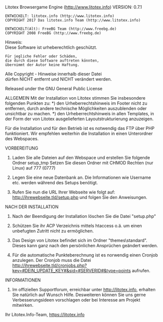 
Litotex Browsergame Engine (http://www.litotex.info)
	VERSION: 0.7.1	
	
	ENTWICKELT: litotex.info (http://www.litotex.info)  
	COPYRIGHT 2017 Das litotex.info Team (http://www.litotex.info)
	
	ENTWICKELT(Alt): FreeBG Team (http://www.freebg.de) 
	COPYRIGHT 2008 FreeBG (http://www.freebg.de)	      

Hinweis:				                                    
	Diese Software ist urheberechtlich geschützt.	      

	Für jegliche Fehler oder Schäden, 		              
	die durch diese Software auftreten könnten,         
	übernimmt der Autor keine Haftung.		              
                                                   
Alle Copyright - Hinweise innerhalb dieser Datei   
dürfen NICHT entfernt und NICHT verändert werden.  

Released under the GNU General Public License


ALLGEMEIN
Mit der Installation von Litotex stimmen Sie insbesondere folgenden Punkten zu: 
*) den Urheberrechtshinweis im Footer nicht zu entfernen, durch andere technische Möglichkeiten auszublenden oder unsichtbar zu machen.
*) den Urheberrechtshinweis in allen Templates, in der Form der von Litotex ausgelieferten Layoutstrukturierung anzuzeigen.

Für die Installation und für den Betrieb ist es notwendig das FTP über PHP funktioniert.
Wir empfehlen weiterhin die Installation in einen Unterordner des Webspaces.



VORBEREITUNG


1. Laden Sie alle Dateien auf den Webspace und erstellen Sie folgende Ordner
   setup_tmp
   Setzen Sie diesen Ordner mit CHMOD Rechten (nur Linux) auf 777 (0777)


2. Legen Sie eine neue Datenbank an.
	 Die Informationen wie Username etc. werden während des Setups benötigt.

3. Rufen Sie nun die URL Ihrer Webseite wie folgt auf: 
	 http://ihrewebseite.tld/setup.php und folgen Sie den Anweisungen.



NACH DER INSTALLATION


1. Nach der Beendigung der Installation löschen Sie die Datei "setup.php" 

2. Schützen Sie ihr ACP Verzeichnis mittels htaccess o.ä. um einen unbefugten Zutritt nicht zu ermöglichen.

3. Das Design von Litotex befindet sich im Ordner "themes\standard".
	 Dieses kann ganz nach den persönlichen Ansprüchen geändert werden.
		 
4. Für die automatische Punkteberechnung ist es norwendig einen Cronjob anzulegen.
	 Der Cronjob muss die Datei http://ihrewebseite.tld/cronjobs.php?key=#DEIN_UPDATE_KEY#&sid=#SERVERID#&type=points aufrufen.	 
	 
	 
INFORMATIONEN

1. Im offiziellen Supportforum, erreichbar unter http://litotex.info, erhalten Sie natürlich auf Wunsch
Hilfe. Desweiteren können Sie uns gerne Verbesserungsideen vorschlagen oder bei Interesse am Projekt mitwirken.


Ihr Litotex.Info-Team,
https://litotex.info
